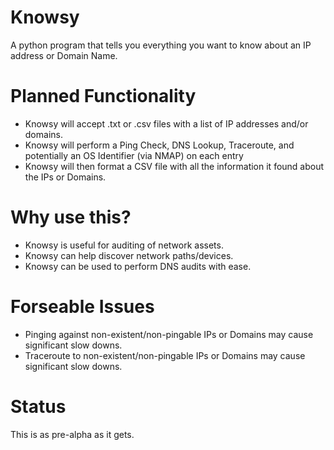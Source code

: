 # Knowsy
A python program that tells you everything you want to know about an IP address or Domain Name.

# Planned Functionality
- Knowsy will accept .txt or .csv files with a list of IP addresses and/or domains.
- Knowsy will perform a Ping Check, DNS Lookup, Traceroute, and potentially an OS Identifier (via NMAP) on each entry
- Knowsy will then format a CSV file with all the information it found about the IPs or Domains.

# Why use this?
- Knowsy is useful for auditing of network assets.
- Knowsy can help discover network paths/devices.
- Knowsy can be used to perform DNS audits with ease.

# Forseable Issues
- Pinging against non-existent/non-pingable IPs or Domains may cause significant slow downs.
- Traceroute to non-existent/non-pingable IPs or Domains may cause significant slow downs.

# Status
This is as pre-alpha as it gets.
